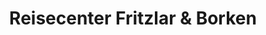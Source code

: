 ---
title: "Reisecenter Fritzlar & Borken"
url: /borken/reisecenter-fritzlar-und-borken/
shop: Reisebüro
---